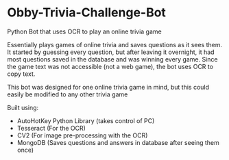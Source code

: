 # Obby-Trivia-Challenge-Bot
Python Bot that uses OCR to play an online trivia game

Essentially plays games of online trivia and saves questions as it sees them.
It started by guessing every question, but after leaving it overnight, it had most questions saved in the database and was winning every game.
Since the game text was not accessible (not a web game), the bot uses OCR to copy text.

This bot was designed for one online trivia game in mind, but this could easily be modified to any other trivia game

Built using:
- AutoHotKey Python Library (takes control of PC)
- Tesseract (For the OCR)
- CV2 (For image pre-processing with the OCR)
- MongoDB (Saves questions and answers in database after seeing them once)
